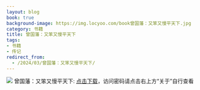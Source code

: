 ```yaml
---
layout: blog
book: true
background-image: https://img.locyoo.com/book曾国藩：又笨又慢平天下.jpg
category: 书籍
title: 曾国藩：又笨又慢平天下
tags:
- 书籍
- 传记
redirect_from:
  - /2024/03/曾国藩：又笨又慢平天下/
---
```

![](https://img.locyoo.com/book曾国藩：又笨又慢平天下.jpg)
曾国藩：又笨又慢平天下: <a name = "ref1" href="https://url18.ctfile.com/f/50983618-1345402768-e58b76?p=3619">点击下载</a>，访问密码请点击右上方“关于”自行查看